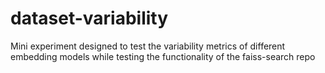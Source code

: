 # dataset-variability
Mini experiment designed to test the variability metrics of different embedding models while testing the functionality of the faiss-search repo
